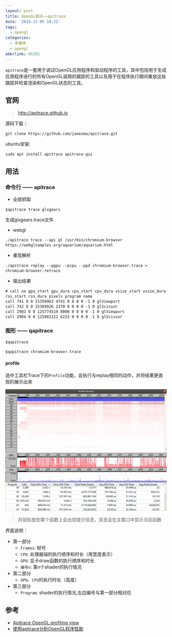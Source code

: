 ```yaml
---
layout: post
title: OpenGL调试——apitrace
date: '2019-12-05 19:22'
tags:
  - opengl
categories:
  - 多媒体
  - opengl
abbrlink: 65255
---
```


`apitrace`是一套用于调试OpenGL应用程序和驱动程序的工具，其中包括用于生成应用程序进行的所有OpenGL调用的跟踪的工具以及用于在程序执行期间重放这些跟踪并检查渲染和OpenGL状态的工具。

<!--more-->

## 官网

> http://apitrace.github.io

源码下载：
```
git clone https://github.com/janesma/apitrace.git
```

ubuntu安装:
```
sudo apt install apitrace apitrace-gui
```

## 用法

### 命令行 —— apitrace

- 全部抓取
```
$apitrace trace glxgears
```
生成glxgears.trace文件

- webgl
```
./apitrace trace --api gl /usr/bin/chromium-browser https://webglsamples.org/aquarium/aquarium.html
```

- 重现解析
```
./apitrace replay --pgpu --pcpu --ppd chromium-browser.trace > chromium-browser.retrace
```

- 输出结果
```
# call no gpu_start gpu_dura cpu_start cpu_dura vsize_start vsize_dura rss_start rss_dura pixels program name
call 741 0 0 15358963 4741 0 0 0 0 -1 0 glViewport
call 742 0 0 15389926 2370 0 0 0 0 -1 0 glScissor
call 2903 0 0 125774519 8000 0 0 0 0 -1 0 glViewport
call 2904 0 0 125802222 6223 0 0 0 0 -1 0 glScissor
```

### 图形 —— qapitrace

```
$qapitrace
```
```
$qapitrace chromium-browser.trace
```

#### profile

选中工具栏Trace下的`Profile`功能，会执行与replay相同的动作，并将结果更直观的展示出来

![qapistrace-profile](/images/2019/12/qapistrace_profile.png)
> 将鼠标放到某个函数上会出现提示信息，双击会在主窗口中显示当前函数

界面说明：
- 第一部分
  - `Frames`: 帧号
  - `CPU`: 处理器端的执行顺序和时长（用宽度表示）
  - `GPU`: 显卡draw函数的执行顺序和时长
  - `编号n`: 第n个shader的执行情况
- 第二部分
  - `GPU`、`CPU`的执行时长（高度）
- 第三部分
  - `Program`: shader的执行情况,左边编号与第一部分相对应

## 参考

- [Apitrace OpenGL profiling view](https://www.x.org/wiki/Events/XDC2016/Program/trukhin_apitrace.pdf)
- [使用apitrace分析OpenGL程序性能](https://blog.simbot.net/index.php/2017/12/09/apitrace/)
